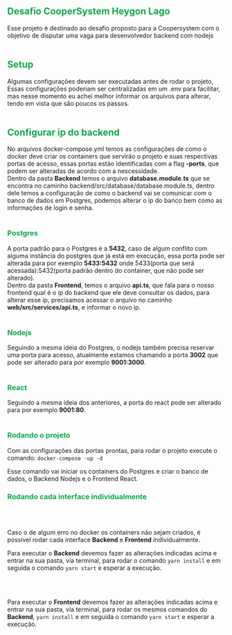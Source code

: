 <h2 style="color:#0ca84b"> Desafio CooperSystem Heygon Lago </h2>
Esse projeto é destinado ao desafio proposto para a Coopersystem com o objetivo de disputar uma vaga para desenvolvedor backend com nodejs
<br/>
<br/>
<h2 style="color:#0ca84b"> Setup </h2>
Algumas configurações devem ser executadas antes de rodar o projeto,
Essas configurações poderiam ser centralizadas em um .env para facilitar, mas nesse momento eu achei melhor
informar os arquivos para alterar, tendo em vista que são poucos os passos.
<br/>
<br/>
<h2 style="color:#0ca84b"> Configurar ip do backend </h2>
No arquivos docker-compose.yml temos as configurações de como o docker deve criar os containers que servirão o projeto e suas respectivas portas de acesso, essas portas estão identificadas com a flag <strong>-ports</strong>, que podem ser alteradas de acordo com a nescessidade.
<br/>
Dentro da pasta <strong>Backend</strong> temos o arquivo <strong>database.module.ts</strong> que se encontra no caminho backend/src/database/database.module.ts, dentro dele temos a configuração de como o backend vai se comunicar com o banco de dados em Postgres, podemos alterar o ip do banco bem como as informações de login e senha.
<br/>
<br/>
<h3 style="color:#0ca84b"> Postgres </h3>
A porta padrão para o Postgres é a <strong>5432</strong>, caso de algum conflito com alguma instância do postgres que já está em execução, essa porta pode ser alterada para por exemplo <strong>5433:5432</strong> onde 5433(porta que será acessada):5432(porta padrão dentro do container, que não pode ser alterado).
<br/>
Dentro da pasta <strong>Frontend</strong>, temos o arquivo <strong>api.ts</strong>, que fala para o nosso frontend qual é o ip do backend que ele deve consultar os dados, para alterar esse ip, precisamos acessar o arquivo no caminho <strong>web/src/services/api.ts</strong>, e informar o novo ip.
<br/>
<br/>
<h3 style="color:#0ca84b"> Nodejs </h3>
Seguindo a mesma ideia do Postgres, o nodejs também precisa reservar uma porta para acesso, atualmente estamos chamando a porta <strong>3002</strong> que pode ser alterado para por exemplo <strong>9001:3000</strong>.
<br/>
<br/>
<h3 style="color:#0ca84b"> React </h3>
Seguindo a mesma ideia dos anteriores, a porta do react pode ser alterado para por exemplo <strong>9001:80</strong>.
<br/>
<br/>
<h3 style="color:#0ca84b"> Rodando o projeto </h3>
Com as configurações das portas prontas, para rodar o projeto execute o comando:
<code>docker-compose -up -d</code>

Esse comando vai iniciar os containers do Postgres e criar o banco de dados, o Backend Nodejs e o Frontend React.



<h3 style="color:#0ca84b"> Rodando cada interface individualmente  </h3>
<br/>
<br/>
<p>Caso o de algum erro no docker os containers não sejam criados, é possível rodar cada interface <strong>Backend</strong> e <strong>Frontend</strong> individualmente.</p>
<p>Para executar o <strong>Backend</strong> devemos fazer as alterações indicadas acima e entrar na sua pasta, via terminal, para rodar o comando <code>yarn install</code> e em seguida o comando <code>yarn start</code> e esperar a execução.</p>
<br/>
<br/>
<p>Para executar o <strong>Frontend</strong> devemos fazer as alterações indicadas acima e entrar na sua pasta, via terminal, para rodar os mesmos comandos do <strong>Backend</strong>, <code>yarn install</code> e em seguida o comando <code>yarn start</code> e esperar a execução.</p>